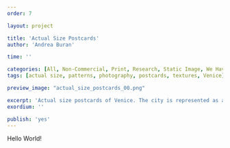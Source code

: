 ```yaml
---
order: 7

layout: project

title: 'Actual Size Postcards'
author: 'Andrea Buran'

time: ''

categories: [All, Non-Commercial, Print, Research, Static Image, We Have IUAV]
tags: [actual size, patterns, photography, postcards, textures, Venice]

preview_image: "actual_size_postcards_00.png"

excerpt: 'Actual size postcards of Venice. The city is represented as a pattern of various texture.'
exordium: ''

publish: 'yes'
---
```


Hello World!